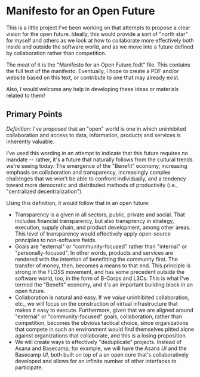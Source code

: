 # Manifesto for an Open Future
This is a little project I've been working on that attempts to propose a clear vision for the open future. Ideally, this would provide a sort of "north star" for myself and others as we look at how to collaborate more effectively both inside and outside the software world, and as we move into a future defined by collaboration rather than competition.

The meat of it is the "Manifesto for an Open Future.fodt" file. This contains the full text of the manifesto. Eventually, I hope to create a PDF and/or website based on this text, or contribute to one that may already exist.

Also, I would welcome any help in developing these ideas or materials related to them!

## Primary Points
*Definition:* I've proposed that an "open" world is one in which uninhibited collaboration and access to data, information, products and services is inherently valuable.

I've used this wording in an attempt to indicate that this future requires no mandate -- rather, it's a future that naturally follows from the cultural trends we're seeing today: The emergence of the "Benefit" economy, increasing emphasis on collaboration and transparency, increasingly complex challenges that we won't be able to confront individually, and a tendency toward more democratic and distributed methods of productivity (i.e., "centralized decentralization").

Using this definition, it would follow that in an open future:
* Transparency is a given in all sectors, public, private and social. That includes financial transparency, but also transprency in strategy, execution, supply chain, and product development, among other areas. This level of transparency would effectively apply open-source principles to non-software fields.
* Goals are "external" or "community-focused" rather than "internal" or "personally-focused". In other words, products and services are rendered with the intention of benefitting the community first. The transfer of money, then, becomes a means to that end. This principle is strong in the FLOSS movement, and has some precedent outside the software world, too, in the form of B-Corps and L3Cs. This is what I've termed the "Benefit" economy, and it's an important building block in an open future.
* Collaboration is natural and easy. If we _value_ uninhibited collaboration, etc., we will focus on the construction of virtual infrastructure that makes it easy to execute. Furthermore, given that we are aligned around "external" or "community-focused" goals, collaboration, rather than competition, becomes the obvious tactical choice, since organizations that compete in such an environment would find themselves pitted alone against organizations that collaborate, and this is a losing proposition.
* We will create ways to effectively "deduplicate" projects. Instead of Asana and Basecamp, for example, we will have the Asana _UI_ and the Basecamp _UI_, both built on top of a an open core that's collaboratively developed and allows for an infinite number of other interfaces to participate.

